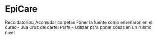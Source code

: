 # EpiCare
Recordatorios:
Acomodar carpetas
Poner la fuente como enseñaron en el curso - Jua
Cruz del cartel 
Perfil - Utilizar <span> para poner cosas en un mismo nivel

